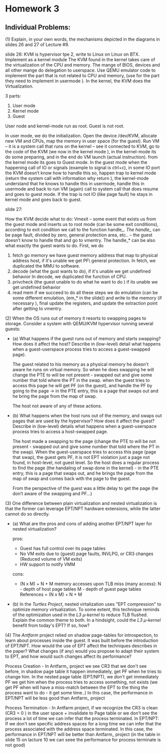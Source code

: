 # Homework 3

## Individual Problems:

(1) Explain, in your own words, the mechanisms depicted in the diagrams in
slides 26 and 27 of Lecture #9.

slide 26:
KVM is hypervisor tpe 2, write to Linux on Linux on BTX.
Implement as a kernel module 
The KVM found in the kernel takes care of the virtualization of the CPU and memory.
The mange of  BIOS, devices and all other mange do delegation to userspace.
Use QEMU emulator code to implement the part that is not related to CPU and memory, (use for the part they need to implement in usermode ).
In the kernel, the KVM does the Virtualization.

3 parts:
1.	User mode 
2.	Kernel mode 
3.	Guest

User node and kernel-mode run as root. Guest is not root.

In user mode, we do the initialization.
Open the device /dev/KVM, allocate new VM and CPUs, map the memory in user space (for the guest).
Run VM – it is a system call that runs on the kernel – see it connected to KVM, go to the code of the KVM (we now in the kernel mode ), in the kernel-mode its do some preparing, and in the end do VM launch (actual instruction).
from the kernel mode its goes to Guest mode.
In the guest mode when the happening call of IO or signals (example to signal is ctrl+c), in some IO port the KVM doesn’t know how to handle this so, happen trap to kernel mode (return the system call with information why return ), the kernel-mode understand that he knows to handle this in usermode, handle this in usermode and back to run VM (again) call to system call that does resume and goes to guest mode.
If the trap is not IO (like page fault) he stays in kernel mode and goes back to guest.

slide 27:

How the KVM decide what to do:
Vmexit – some event that exists us from the guest mode and inserts us to root mode (can be some exit conditions), according to exit condition we call to the function handle_*.
The handle_* can be page fault, divided by zero, general protection area, etc.. – the guest doesn’t know to handle that and go to vmentry.
The handle_* can be also what exactly the guest wants to do.
First, we do 
1. fetch go memory we have guest memory address that map to physical address host, if it's unable we get PF\ general protection.
In fetch, we duplicated the MMU to software.
2. decode (what the gust wants to do), if it's unable we get undefined behavior 
In decode, we duplicated the function of CPU.
3. privcheck (the guest unable to do what he want to do ) if its unable we get undefined behavior 
4.	read mem
if we succeed to do all these steps we do emulation (can be some different emulation, (em_* in the slide)) and write to the memory (if necessary ), final update the registers, and update the extraction point after getting to vmentry.


(2) When the OS runs out of memory it resorts to swapping pages to storage.
Consider a system with QEMU/KVM hypervisor running several guests:

* (a) What happens if the guest runs out of memory and starts swapping? How
  does it affect the host? Describe in (low-level) detail what happens when
  a guest-userspace process tries to access a guest-swapped page).

  The guest related to his memory as a physical memory he doesn't aware he runs on virtual memory.
  So when he does swapping he will change the PTE to will be not present - swapped out and give some number that told where the PT in the swap.
  when the guest tries to access this page he will get PF (on the guest), and handle the PF by going to the page ->  in the PTE entry, this is a page that swaps out and he bring the page from the map of swap.
  
  The host not aware of any of these actions.  


* (b) What happens when the host runs out of the memory, and swaps out pages
  that are used by the hypervisor? How does it affect the guest? Describe in
  (low-level) details what happens when a guest-userspace process tries to
  access a host-swapped page.

  The host made a swapping to the page (change the PTE to will be not present - swapped out and give some number that told where the PT in the swap).
  When the guest-userspace tries to access this page (page that swap), the guest gets PF, it is not EPT violation just a page not found, in host-level, not guest level.
  So the host does a regular process to find the page (the handaling of swap done in the kernel) - in the PTE entry, this is a page that swaps out, and he brings the page from the map of swap and comes back with the page to the guest. 
  
  From the perspective of the guest was a little delay to get the page (he don’t aware of the swapping and PF...)

(3) One difference between plain virtualization and nested virtualization is
that the former can leverage EPT/NPT hardware extensions, while the latter
cannot do so directly.

* (a) What are the pros and cons of adding another EPT/NPT layer for nested
  virtualization?

  pros:
    - Guest has full control over its page tables
    - No VM exits due to (guest) page faults, INVLPG, or CR3 changes (Reduced volume of VM exits)
    - HW support to notify VMM

  cons:
    - (N x M) + N + M memory accesses upon TLB miss (many access):
      N - depth of host page tables
      M - depth of guest page tables
      References = (N x M) + N + M

* (b) In the _Turtles Project_, nested virtalization uses "EPT compression"
  to optimize memory virtualization. To some extent, this technique reminds
  of the optimization used in the _L3 µ-kernel_ to reduce TLB flushed. Explain
  the common theme to both. In a hindsight, could the _L3 µ-kernel_ benefit
  from today's EPT? If so, how?

(4) The _Antfarm_ project relied on shadow page-tables for introspection, to
learn about processes inside the guest. It was built before the introduction
of EPT/NPT. How would the use of EPT affect the techniques describes in the
paper? What changes (if any) would you propose to adapt their system to EPT,
and how would such changes affect its performance?

Process Creation - 
In Antfarm_ project we see CR3 that we don't see before, in shadow page table it happen immediately, get PF when he tries to change him.
In the nested page table (EPT/NPT), we don't get immediately PF we get him when the process tries to access something, not exists (we get PF when will have a miss-match between the EPT to the thing the process want to do - it get some time..)
In this case, the performance in EPT/NPT will be less good than Antfarm_ project

Process Termination - 
In Antfarm project, if we recognize the CR3 is clean (CR3 = 0 ) in the user space  + invalidate to Page table or we don't see the process a lot of time we can infer that the process terminated.
In EPT/NPT:
If we don't see specific address spaces for a long time we can infer that the process associated with the address space terminated.
In this case, the performance in EPT/NPT will be better than Antfarm_ project (in the table in slide 15 on lacture 10 we can seee the performance for process terminate is not good)